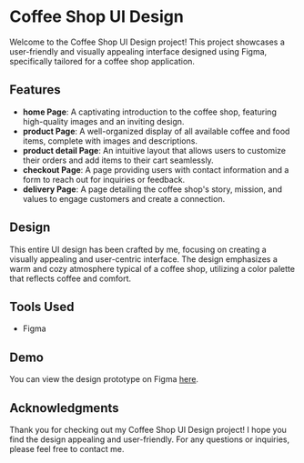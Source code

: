# Coffee Shop UI Design

Welcome to the Coffee Shop UI Design project! This project showcases a user-friendly and visually appealing interface designed using Figma, specifically tailored for a coffee shop application.

## Features

- **home Page**: A captivating introduction to the coffee shop, featuring high-quality images and an inviting design.
- **product Page**: A well-organized display of all available coffee and food items, complete with images and descriptions.
- **product detail Page**: An intuitive layout that allows users to customize their orders and add items to their cart seamlessly.
- **checkout Page**: A page providing users with contact information and a form to reach out for inquiries or feedback.
- **delivery Page**: A page detailing the coffee shop's story, mission, and values to engage customers and create a connection.

## Design

This entire UI design has been crafted by me, focusing on creating a visually appealing and user-centric interface. The design emphasizes a warm and cozy atmosphere typical of a coffee shop, utilizing a color palette that reflects coffee and comfort.

## Tools Used

- Figma

## Demo

You can view the design prototype on Figma [here]([link-to-your-figma-design](https://www.figma.com/proto/hPpdmfu3TtfD4Kf8FD7U97/Coffee-Mobile-App-(Community)?node-id=0-1&t=PBs6QJ8GT1p2EbWQ-1)).

## Acknowledgments

Thank you for checking out my Coffee Shop UI Design project! I hope you find the design appealing and user-friendly. For any questions or inquiries, please feel free to contact me.
